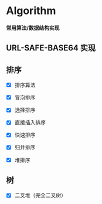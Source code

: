 # Algorithm
**常用算法/数据结构实现**

## URL-SAFE-BASE64 实现

## 排序

- [x] 排序算法

- [x]  冒泡排序

- [x]  选择排序

- [x]  直接插入排序

- [x]  快速排序

- [x]  归并排序

- [x]  堆排序

## 树

- [x] 二叉堆（完全二叉树）
